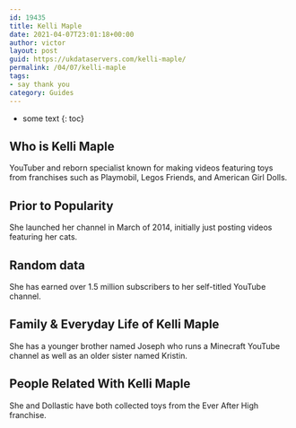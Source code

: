 ```yaml
---
id: 19435
title: Kelli Maple
date: 2021-04-07T23:01:18+00:00
author: victor
layout: post
guid: https://ukdataservers.com/kelli-maple/
permalink: /04/07/kelli-maple
tags:
- say thank you
category: Guides
---
```


* some text
{: toc}


## Who is Kelli Maple



YouTuber and reborn specialist known for making videos featuring toys from franchises such as Playmobil, Legos Friends, and American Girl Dolls.

                
                
                
## Prior to Popularity



She launched her channel in March of 2014, initially just posting videos featuring her cats.

                
                
                
## Random data



She has earned over 1.5 million subscribers to her self-titled YouTube channel.

                
                
                
## Family & Everyday Life of Kelli Maple



She has a younger brother named Joseph who runs a Minecraft YouTube channel as well as an older sister named Kristin. 

                
                
                
## People Related With Kelli Maple



She and Dollastic have both collected toys from the Ever After High franchise.

                
              
            
          
          
          